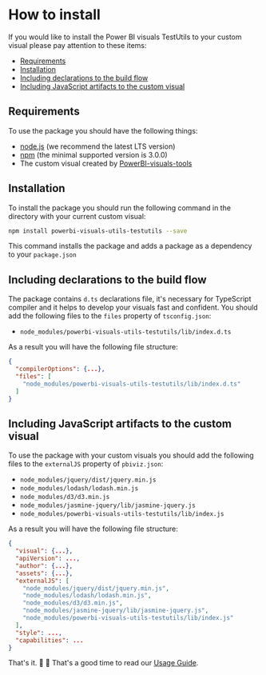 # How to install

If you would like to install the Power BI visuals TestUtils to your custom visual please pay attention to these items:

* [Requirements](#requirements)
* [Installation](#installation)
* [Including declarations to the build flow](#including-declarations-to-the-build-flow)
* [Including JavaScript artifacts to the custom visual](#including-javascript-artifacts-to-the-custom-visual)

## Requirements

To use the package you should have the following things:

* [node.js](https://nodejs.org) (we recommend the latest LTS version)
* [npm](https://www.npmjs.com/) (the minimal supported version is 3.0.0)
* The custom visual created by [PowerBI-visuals-tools](https://github.com/Microsoft/PowerBI-visuals-tools)

## Installation

To install the package you should run the following command in the directory with your current custom visual:

```bash
npm install powerbi-visuals-utils-testutils --save
```

This command installs the package and adds a package as a dependency to your ```package.json```

## Including declarations to the build flow

The package contains ```d.ts``` declarations file, it's necessary for TypeScript compiler and it helps to develop your visuals fast and confident. You should add the following files to the ```files``` property of ```tsconfig.json```:
* ```node_modules/powerbi-visuals-utils-testutils/lib/index.d.ts```

As a result you will have the following file structure:
```json
{
  "compilerOptions": {...},
  "files": [
    "node_modules/powerbi-visuals-utils-testutils/lib/index.d.ts"
  ]
}
```

## Including JavaScript artifacts to the custom visual

To use the package with your custom visuals you should add the following files to the ```externalJS``` property of ```pbiviz.json```:

* ```node_modules/jquery/dist/jquery.min.js```
* ```node_modules/lodash/lodash.min.js```
* ```node_modules/d3/d3.min.js```
* ```node_modules/jasmine-jquery/lib/jasmine-jquery.js```
* ```node_modules/powerbi-visuals-utils-testutils/lib/index.js```

As a result you will have the following file structure:
```json
{
  "visual": {...},
  "apiVersion": ...,
  "author": {...},
  "assets": {...},
  "externalJS": [
    "node_modules/jquery/dist/jquery.min.js",
    "node_modules/lodash/lodash.min.js",
    "node_modules/d3/d3.min.js",
    "node_modules/jasmine-jquery/lib/jasmine-jquery.js",
    "node_modules/powerbi-visuals-utils-testutils/lib/index.js"
  ],
  "style": ...,
  "capabilities": ...
}
```

That's it. :rocket: :metal: That's a good time to read our [Usage Guide](./usage-guide.md).
